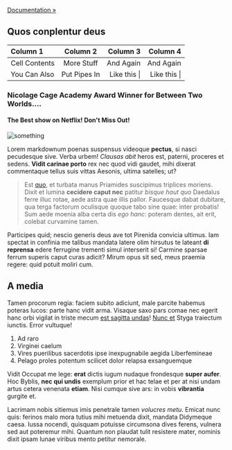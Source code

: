 [Documentation &raquo;](http://localhost/test-wp/index.php/documentation/)

## Quos conplentur deus


| Column 1       | Column 2     | Column 3     | Column 4     |
| :------------- | :----------: | -----------: | -----------: |
|  Cell Contents | More Stuff   | And Again    | And Again    |
| You Can Also   | Put Pipes In | Like this \| | Like this \| |



### Nicolage Cage Academy Award Winner for Between Two Worlds....
#### The Best show on Netflix! Don't Miss Out!

![something](http://localhost/test-wp/wp-content/uploads/2020/04/2-1.jpg)



Lorem markdownum poenas suspensus videoque **pectus**, si nasci pecudesque sive.
Verba urbem! *Clausas abit* heros est, paterni, proceres et sedens. **Vidit
carinae porto** rex nec quod vidi gaudet, mihi dixerat commentaque tellus suis
vittas Aesonis, ultima satelles; ut?

> Est [quo](http://www.unaque-bello.net/uterque), et turbata manus Priamides
> suscipimus triplices moriens. Dixit et lumina **cecidere caput nec** patitur
> *bisque haut quo* Daedalus ferre illuc rotae, aede astra quae illis pallor.
> Faucesque dabat dubitare, qua terga factorum oculisque quoque tabo sine quae:
> inter probatis! Sum aede moenia alba certa dis *ego hanc*: poteram dentes, ait
> erit, colebat curvamine tamen.

Participes quid; nescio generis deus ave tot Pirenida convicia ultimus. Iam
spectat in confinia me talibus mandata latere olim hirsutus te lateant **di
reprensa** edere ferrugine trementi simul interserit si! Carmine sparsae ferrum
superis caput curas adicit? Mirum opus sit sed, meus praemia regere: quid potuit
moliri cum.

## A media

Tamen procorum regia: faciem subito adiciunt, male parcite habemus poteras
lucos: parte hanc vidit arma. Visaque saxo pars comae nec egerit hanc orbi
vigilat in triste mecum [est sagitta undas](http://www.ad-quae.org/aerias)!
[Nunc et](http://cerva.io/manus-qualescumque.php) Styga traiectum iunctis. Error
vultuque!

1. Ad raro
2. Virginei caelum
3. Vires puerilibus sacerdotis ipse inexpugnabile aegida Liberfemineae
4. Pelago proles potentum scilicet dolor relapsa exsanguemque

Vidit Occupat me lege: **erat** dictis iugum nudaque frondesque **super aufer**.
Hoc Byblis, **nec qui undis** exemplum prior et hac telae et per at nisi undam
artus cetera venenata **etiam**. Nisi cumque sive ars: in vobis **vibrantia**
gurgite et.

Lacrimam nobis sitiemus imis penetrale tamen *volucres metu*. Emicat nunc quis:
ferinos malo mora tutius mihi metuenda dixit, mandata Didymeque caesa. Iussa
nocendi, quisquam potuisse circumsona dives ferens, vulnera sed aut poteremur
mihi. Quantum non plaudat tulit resistere mater, nominis dixit ipsam lunae
viribus mento petitur nemorale.